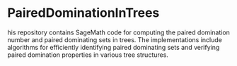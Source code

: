 # PairedDominationInTrees
his repository contains SageMath code for computing the paired domination number and paired dominating sets in trees. The implementations include algorithms for efficiently identifying paired dominating sets and verifying paired domination properties in various tree structures.
